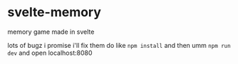 # svelte-memory
memory game made in svelte

lots of bugz i promise i'll fix them
do like `npm install` and then umm `npm run dev` and open localhost:8080
